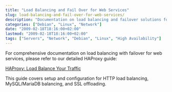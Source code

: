 ```yaml
---
title: "Load Balancing and Fail Over for Web Services"
slug: load-balancing-and-fail-over-for-web-services/
description: "Documentation on load balancing and failover solutions for web services, including guides and resources."
categories: ["Debian", "Linux", "Network"]
date: "2009-02-18T18:16:00+02:00"
lastmod: "2009-02-18T18:16:00+02:00"
tags: ["Servers", "Network", "Debian", "Linux", "High Availability"]
---
```


For comprehensive documentation on load balancing with failover for web services, please refer to our detailed HAProxy guide:

[HAProxy: Load Balance Your Traffic](haproxy-load-balance-your-traffic.md)

This guide covers setup and configuration for HTTP load balancing, MySQL/MariaDB balancing, and SSL offloading.
